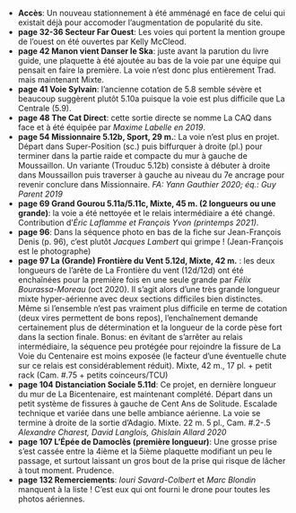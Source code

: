 <script lang="ts">
	import Image from "svimg/Image.svelte";
</script>
- **Accès**: Un nouveau stationnement à été amménagé en face de celui qui existait déjà pour accomoder l’augmentation de popularité du site.
- **page 32-36 Secteur Far Ouest**: Les voies qui portent la mention groupe de l’ouest on été ouvertes par Kelly McCleod.
- **page 42 Manon vient Danser le Ska**:  juste avant la parution du livre guide, une plaquette à été ajoutée au bas de la voie par une équipe qui pensait en faire la première. La voie n’est donc plus entièrement Trad. mais maintenant Mixte.
- **page 41 Voie Sylvain**: l’ancienne cotation de 5.8 semble sévère et beaucoup suggèrent plutôt 5.10a puisque la voie est plus difficile que La Centrale (5.9).
- **page 48 The Cat Direct**: cette sortie directe se nomme La CAQ dans face et à été équipée par *Maxime Labelle en 2019*.
- **page 54 Missionnaire 5.12b, Sport, 29 m.**: La voie n’est plus en projet. Départ dans Super-Position (sc.) puis biffurquer à droite (pl.) pour terminer dans la partie raide et compacte du mur à gauche de Moussaillon. Un variante (Trouduc 5.12b) consiste à débuter à droite dans Moussaillon puis traverser à gauche au niveau du 7e ancrage pour revenir conclure dans Missionnaire. *FA: Yann Gauthier 2020; éq.: Guy Parent 2019*
- **page 69 Grand Gourou 5.11a/5.11c, Mixte, 45 m. (2 longueurs ou une grande)**: la voie a été nettoyée et le relais intermédiaire a été changé. Contribution d’*Éric Laflamme et François Yvon (printemps 2021)*.
- **page 96**: Dans la séquence photo en bas de la fiche sur Jean-François Denis (p. 96), c’est plutôt *Jacques Lambert* qui grimpe ! (Jean-François est le photographe)
- **page 97 La (Grande) Frontière du Vent 5.12d, Mixte, 42 m.** : les deux longueurs de l’arête de La Frontière du vent (12d/12d) ont été enchaînées pour la première fois en une seule grande par *Félix Bourassa-Moreau* (oct 2020). Il s’agit alors d’une très grande longueur mixte hyper-aérienne avec deux sections difficiles bien distinctes. Même si l’ensemble n’est pas vraiment plus difficile en terme de cotation (deux vires permettent de bons repos), l’enchaînement demande certainement plus de détermination et la longueur de la corde pèse fort dans la section finale. Bonus: en évitant de s’arrêter au relais intermédiaire, la séquence peu protégée pour rejoindre la fissure de La Voie du Centenaire est moins exposée (le facteur d’une éventuelle chute sur ce relais est considérablement réduit). Mixte, 42 m., 17 pl. + petit rack (Cam. #.75 + petits coinceurs/TCU)
- **page 104 Distanciation Sociale 5.11d**: Ce projet, en dernière longueur du mur de La Bicentenaire, est maintenant complété. Départ dans un petit système de fissures à gauche de Cent Ans de Solitude. Escalade technique et variée dans une belle ambiance aérienne. La voie se termine à droite de la sortie d’Adagio. Mixte. 22 m. 5 pl., Cam. #.2-.5 *Alexandre Charest, David Langlois, Ghislain Allard 2020*
- **page 107 L’Épée de Damoclès (première longueur)**: Une grosse prise s’est cassée entre la 4ième et la 5ième plaquette modifiant un peu le passage, et surtout laissant un gros bout de la prise qui risque de lâcher à tout moment. Prudence.
- **page 132 Remerciements**: *Iouri Savard-Colbert* et *Marc Blondin* manquent à la liste ! C’est eux qui ont fourni le drone pour toutes les photos aériennes.
